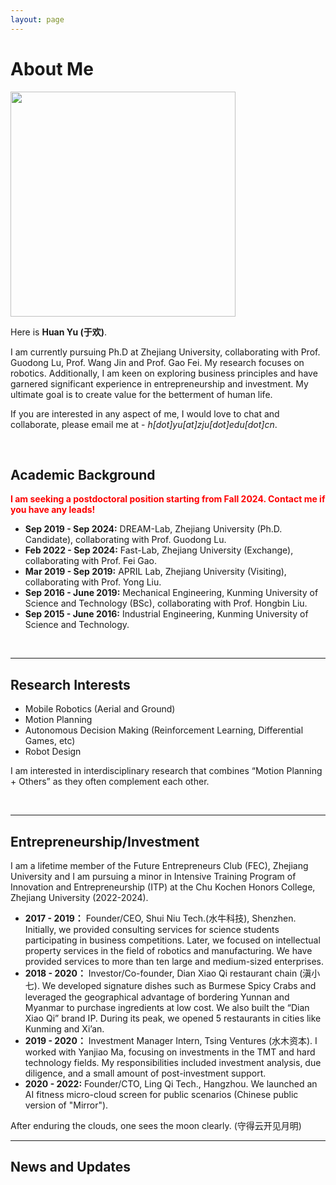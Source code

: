 ```yaml
---
layout: page
---
```


# About Me

<img src="https://huan-robotics.github.io/image/huanyu.jpg" class="floatpic" width="360">
<!-- <img src="https://huan-robotics.github.io/image/huanyu.jpg" class="floatpic" width="360" height="480"> -->

Here is **Huan Yu (于欢)**.

I am currently pursuing Ph.D at Zhejiang University, collaborating with Prof. Guodong Lu, Prof. Wang Jin and Prof. Gao Fei. My research focuses on robotics. Additionally, I am keen on exploring business principles and have garnered significant experience in entrepreneurship and investment. My ultimate goal is to create value for the betterment of human life.

If you are interested in any aspect of me, I would love to chat and collaborate, please email me at - *h[dot]yu[at]zju[dot]edu[dot]cn*.

<br>

## Academic Background

**<font color='red'> I am seeking a postdoctoral position starting from Fall 2024. Contact me if you have any leads!</font>**

- **Sep 2019 - Sep 2024:** DREAM-Lab, Zhejiang University (Ph.D. Candidate), collaborating with Prof. Guodong Lu.
- **Feb 2022 - Sep 2024:** Fast-Lab, Zhejiang University (Exchange), collaborating with Prof. Fei Gao.
- **Mar 2019 - Sep 2019:** APRIL Lab, Zhejiang University (Visiting), collaborating with Prof. Yong Liu.
- **Sep 2016 - June 2019:** Mechanical Engineering, Kunming University of Science and Technology (BSc), collaborating with Prof. Hongbin Liu.
- **Sep 2015 - June 2016:** Industrial Engineering, Kunming University of Science and Technology.

<br>

---

## Research Interests
- Mobile Robotics (Aerial and Ground)
- Motion Planning
- Autonomous Decision Making (Reinforcement Learning, Differential Games, etc)
- Robot Design

I am interested in interdisciplinary research that combines “Motion Planning + Others” as they often complement each other.

<br>

---
## Entrepreneurship/Investment
I am a lifetime member of the Future Entrepreneurs Club (FEC), Zhejiang University and I am pursuing a minor in Intensive Training Program of Innovation and Entrepreneurship (ITP) at the Chu Kochen Honors College, Zhejiang University (2022-2024).
- **2017 - 2019：** Founder/CEO, Shui Niu Tech.(水牛科技), Shenzhen. Initially, we provided consulting services for science students participating in business competitions. Later, we focused on intellectual property services in the field of robotics and manufacturing. We have provided services to more than ten large and medium-sized enterprises.
- **2018 - 2020：** Investor/Co-founder, Dian Xiao Qi restaurant chain (滇小七). We developed signature dishes such as Burmese Spicy Crabs and leveraged the geographical advantage of bordering Yunnan and Myanmar to purchase ingredients at low cost. We also built the “Dian Xiao Qi” brand IP. During its peak, we opened 5 restaurants in cities like Kunming and Xi’an.
- **2019 - 2020：** Investment Manager Intern, Tsing Ventures (水木资本). I worked with Yanjiao Ma, focusing on investments in the TMT and hard technology fields. My responsibilities included investment analysis, due diligence, and a small amount of post-investment support.
- **2020 - 2022:** Founder/CTO, Ling Qi Tech., Hangzhou. We launched an AI fitness micro-cloud screen for public scenarios (Chinese public version of "Mirror").

After enduring the clouds, one sees the moon clearly. (守得云开见月明)


---
## News and Updates

<br>


